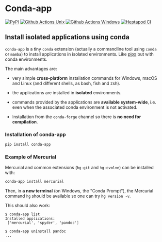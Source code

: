 # Conda-app

[![PyPI][pypi-badge]][pypi-link] [![Github Actions Unix][gh-badge-unix]][gh-link-unix]
[![Github Actions Windows][gh-badge-windows]][gh-link-windows]
[![Heptapod CI][heptapod-badge]][heptapod-link]

## Install isolated applications using conda

`conda-app` is a tiny `conda` extension (actually a commandline tool using `conda` or
`mamba`) to install applications in isolated environments. Like
[pipx](https://github.com/pypa/pipx) but with conda environments.

The main advantages are:

- very simple **cross-platform** installation commands for Windows, macOS and Linux (and
  different shells, as bash, fish and zsh).

- the applications are installed in **isolated** environments.

- commands provided by the applications are **available system-wide**, i.e. even when the
  associated conda environment is not activated.

- Installation from the `conda-forge` channel so there is **no need for compilation**.

### Installation of conda-app

```bash
pip install conda-app
```

### Example of Mercurial

Mercurial and common extensions (`hg-git` and `hg-evolve`) can be installed with:

```bash
conda-app install mercurial
```

Then, in **a new terminal** (on Windows, the "Conda Prompt"), the Mercurial command `hg`
should be available so one can try `hg version -v`.

This should also work:

```raw
$ conda-app list
Installed applications:
 ['mercurial', 'spyder', 'pandoc']

$ conda-app uninstall pandoc
...
```

[gh-badge-unix]: https://github.com/fluiddyn/conda-app/actions/workflows/unix.yml/badge.svg?branch=branch/default
[gh-badge-windows]: https://github.com/fluiddyn/conda-app/actions/workflows/windows.yml/badge.svg?branch=branch/default
[gh-link-unix]: https://github.com/fluiddyn/conda-app/actions/workflows/unix.yml
[gh-link-windows]: https://github.com/fluiddyn/conda-app/actions/workflows/windows.yml
[heptapod-badge]: https://foss.heptapod.net/fluiddyn/conda-app/badges/branch/default/pipeline.svg
[heptapod-link]: https://foss.heptapod.net/fluiddyn/conda-app/-/pipelines
[pypi-badge]: https://img.shields.io/pypi/v/conda-app.svg
[pypi-link]: https://pypi.python.org/pypi/conda-app/
